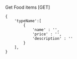 Get Food items [GET]
```
{
    'typeName':[
        {
            'name' : '',
            'price' : '',
            'description' : ''
        }
    ],
}
```